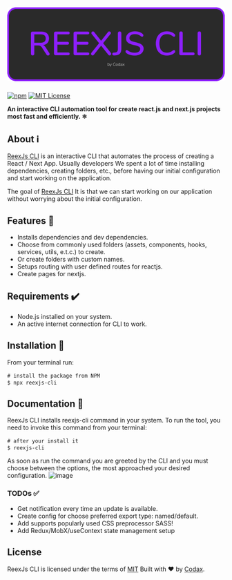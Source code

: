 <h1>
    <a href="https://www.npmjs.com/package/reexjs-cli" target="_blank">
      <img alt="ReexJs logo" src="https://github.com/a12989x/reexjs-cli/blob/main/docs/images/logo.png?raw=true" />
    </a>
</h1>

[![npm](https://img.shields.io/npm/v/reexjs-cli?style=flat&logo=appveyor)](https://www.npmjs.com/package/reexjs-cli)
[![MIT License](https://img.shields.io/apm/l/atomic-design-ui.svg?style=flat&logo=appveyor)](https://github.com/tterb/atomic-design-ui/blob/master/LICENSEs)

**An interactive CLI automation tool for create react.js and next.js projects most fast and efficiently. ⚛️**

## About ℹ️

[ReexJs CLI](https://github.com/a12989x/reexjs-cli) is an interactive CLI that automates the process of creating a React / Next App.
Usually developers We spent a lot of time installing dependencies, creating folders, etc., before having our initial configuration and start working on the application.

The goal of [ReexJs CLI](https://github.com/a12989x/reexjs-cli) It is that we can start working on our application without worrying about the initial configuration.

## Features 🎉

-   Installs dependencies and dev dependencies.
-   Choose from commonly used folders (assets, components, hooks, services, utils, e.t.c.) to create.
-   Or create folders with custom names.
-   Setups routing with user defined routes for reactjs.
-   Create pages for nextjs.

## Requirements ✔️

-   Node.js installed on your system.
-   An active internet connection for CLI to work.

## Installation 🚀

From your terminal run:

```shell
# install the package from NPM
$ npx reexjs-cli
```

## Documentation 📘

ReexJs CLI installs reexjs-cli command in your system. To run the tool, you need to invoke this command from your terminal:

```shell
# after your install it
$ reexjs-cli
```

As soon as run the command you are greeted by the CLI and you must choose between the options, the most approached your desired configuration.
![image]()

### TODOs ✅

-   Get notification every time an update is available.
-   Create config for choose preferred export type: named/default.
-   Add supports popularly used CSS preprocessor SASS!
-   Add Redux/MobX/useContext state management setup

## License

ReexJs CLI is licensed under the terms of [MIT](https://choosealicense.com/licenses/mit/)
Built with ❤️ by [Codax](https://github.com/a12989x).
